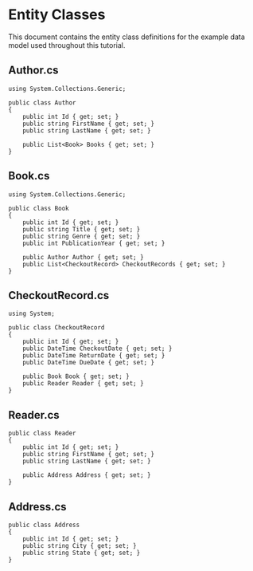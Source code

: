 # Entity Classes 
This document contains the entity class definitions for the example data model used throughout this tutorial.

## Author.cs
 
```{.snippet} 
using System.Collections.Generic;

public class Author 
{ 
    public int Id { get; set; } 
    public string FirstName { get; set; } 
    public string LastName { get; set; } 
 
    public List<Book> Books { get; set; } 
} 
``` 
 
## Book.cs
 
```{.snippet} 
using System.Collections.Generic;

public class Book 
{ 
    public int Id { get; set; }
    public string Title { get; set; }
    public string Genre { get; set; }
    public int PublicationYear { get; set; }
    
    public Author Author { get; set; }
    public List<CheckoutRecord> CheckoutRecords { get; set; }
} 
``` 
 
## CheckoutRecord.cs 
 
```{.snippet} 
using System;

public class CheckoutRecord
{
    public int Id { get; set; }
    public DateTime CheckoutDate { get; set; }
    public DateTime ReturnDate { get; set; }
    public DateTime DueDate { get; set; }
    
    public Book Book { get; set; }
    public Reader Reader { get; set; }
}
``` 
 
## Reader.cs
 
```{.snippet} 
public class Reader
{
    public int Id { get; set; }
    public string FirstName { get; set; }
    public string LastName { get; set; }

    public Address Address { get; set; }
}
```

## Address.cs 
 
```{.snippet} 
public class Address
{
    public int Id { get; set; }
    public string City { get; set; }
    public string State { get; set; }
}
```